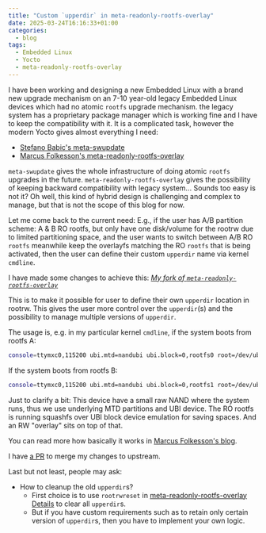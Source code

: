 ```yaml
---
title: "Custom `upperdir` in meta-readonly-rootfs-overlay"
date: 2025-03-24T16:16:33+01:00
categories:
  - blog
tags:
  - Embedded Linux
  - Yocto
  - meta-readonly-rootfs-overlay
---
```


I have been working and designing a new Embedded Linux with a brand new upgrade mechanism on an 7-10 year-old legacy Embedded Linux devices which had no atomic `rootfs` upgrade mechanism.
the legacy system has a proprietary package manager which is working fine and I have to keep the compatibility with it.
It is a complicated task, however the modern Yocto gives almost everything I need:
- [Stefano Babic's meta-swupdate]
- [Marcus Folkesson's meta-readonly-rootfs-overlay]

`meta-swupdate` gives the whole infrastructure of doing atomic `rootfs` upgrades in the future.
`meta-readonly-rootfs-overlay` gives the possibility of keeping backward compatibility with legacy system... Sounds too easy is not it?
Oh well, this kind of hybrid design is challenging and complex to manage, but that is not the scope of this blog for now.

Let me come back to the current need:
E.g., if the user has A/B partition scheme: A & B RO rootfs,
but only have one disk/volume for the rootrw due to limited partitioning space,
and the user wants to switch between A/B RO `rootfs` meanwhile keep the overlayfs matching the RO `rootfs` that is being activated,
then the user can define their custom `upperdir` name via kernel `cmdline`.

I have made some changes to achieve this: <cite><a href="https://github.com/swechencheng/meta-readonly-rootfs-overlay">My fork of `meta-readonly-rootfs-overlay`</a></cite>

This is to make it possible for user to define their own `upperdir` location in rootrw.
This gives the user more control over the `upperdir`(s) and the possibility to manage multiple versions of `upperdir`.

The usage is, e.g. in my particular kernel `cmdline`, if the system boots from rootfs A:
```bash
console=ttymxc0,115200 ubi.mtd=nandubi ubi.block=0,rootfs0 root=/dev/ubiblock0_0 rootfstype=squashfs rootoptions=ro rootrw=ubi0:overlayfs rootrwfstype=ubifs rootrwoptions=rw rootrwreset=no rootrwupperdir=upperdir0 init=/init mtdparts=gpmi-nand:4m(nandboot),-(nandubi)
```

If the system boots from rootfs B:
```bash
console=ttymxc0,115200 ubi.mtd=nandubi ubi.block=0,rootfs1 root=/dev/ubiblock0_1 rootfstype=squashfs rootoptions=ro rootrw=ubi0:overlayfs rootrwfstype=ubifs rootrwoptions=rw rootrwreset=no rootrwupperdir=upperdir1 init=/init mtdparts=gpmi-nand:4m(nandboot),-(nandubi)
```

Just to clarify a bit:
This device have a small raw NAND where the system runs, thus we use underlying MTD partitions and UBI device.
The RO rootfs is running squashfs over UBI block device emulation for saving spaces. And an RW "overlay" sits on top of that.

You can read more how basically it works in [Marcus Folkesson's blog].

I have [a PR] to merge my changes to upstream.

Last but not least, people may ask:
- How to cleanup the old `upperdir`s?
  - First choice is to use `rootrwreset` in [meta-readonly-rootfs-overlay Details] to clear all `upperdir`s.
  - But if you have custom requirements such as to retain only certain version of `upperdir`s, then you have to implement your own logic.

[Stefano Babic's meta-swupdate]: https://github.com/sbabic/meta-swupdate
[Marcus Folkesson's meta-readonly-rootfs-overlay]: https://github.com/marcusfolkesson/meta-readonly-rootfs-overlay
[Marcus Folkesson's blog]: https://www.marcusfolkesson.se/blog/meta-readonly-rootfs-overlay/
[meta-readonly-rootfs-overlay Details]: https://github.com/marcusfolkesson/meta-readonly-rootfs-overlay/tree/master?tab=readme-ov-file#details
[a PR]: https://github.com/marcusfolkesson/meta-readonly-rootfs-overlay/pull/8
